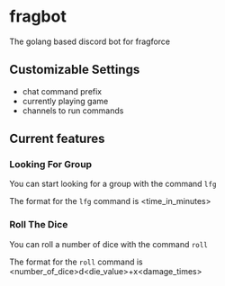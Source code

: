 # fragbot
The golang based discord bot for fragforce

## Customizable Settings
* chat command prefix
* currently playing game
* channels to run commands

## Current features

### Looking For Group
You can start looking for a group with the command `lfg`

The format for the `lfg` command is <game> <platform> <time_in_minutes>

### Roll The Dice
You can roll a number of dice with the command `roll`

The format for the `roll` command is <number_of_dice>d<die_value>+<proficiency>x<damage_times>